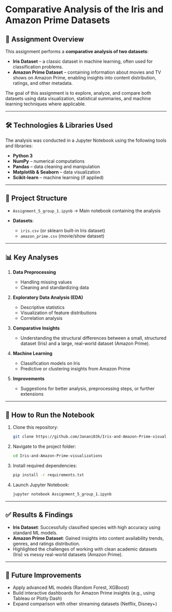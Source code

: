 # Comparative Analysis of the Iris and Amazon Prime Datasets

## 📌 Assignment Overview

This assignment performs a **comparative analysis of two datasets**:

* **Iris Dataset** – a classic dataset in machine learning, often used for classification problems.
* **Amazon Prime Dataset** – containing information about movies and TV shows on Amazon Prime, enabling insights into content distribution, ratings, and other metadata.

The goal of this assignment is to explore, analyze, and compare both datasets using data visualization, statistical summaries, and machine learning techniques where applicable.

---

## 🛠️ Technologies & Libraries Used

The analysis was conducted in a Jupyter Notebook using the following tools and libraries:

* **Python 3**
* **NumPy** – numerical computations
* **Pandas** – data cleaning and manipulation
* **Matplotlib & Seaborn** – data visualization
* **Scikit-learn** – machine learning (if applied)

---

## 📂 Project Structure

* `Assignment_5_group_1.ipynb` → Main notebook containing the analysis
* **Datasets**:

  * `iris.csv` (or sklearn built-in Iris dataset)
  * `amazon_prime.csv` (movie/show dataset)

---

## 📊 Key Analyses

1. **Data Preprocessing**

   * Handling missing values
   * Cleaning and standardizing data

2. **Exploratory Data Analysis (EDA)**

   * Descriptive statistics
   * Visualization of feature distributions
   * Correlation analysis

3. **Comparative Insights**

   * Understanding the structural differences between a small, structured dataset (Iris) and a large, real-world dataset (Amazon Prime).

4. **Machine Learning**

   * Classification models on Iris
   * Predictive or clustering insights from Amazon Prime

5. **Improvements**

   * Suggestions for better analysis, preprocessing steps, or further extensions

---

## 🚀 How to Run the Notebook

1. Clone this repository:

   ```bash
   git clone https://github.com/Janani03k/Iris-and-Amazon-Prime-visualizations.git
   ```
2. Navigate to the project folder:

   ```bash
   cd Iris-and-Amazon-Prime-visualizations
   ```
3. Install required dependencies:

   ```bash
   pip install -r requirements.txt
   ```
4. Launch Jupyter Notebook:

   ```bash
   jupyter notebook Assignment_5_group_1.ipynb
   ```

---

## ✅ Results & Findings

* **Iris Dataset**: Successfully classified species with high accuracy using standard ML models.
* **Amazon Prime Dataset**: Gained insights into content availability trends, genres, and ratings distribution.
* Highlighted the challenges of working with clean academic datasets (Iris) vs messy real-world datasets (Amazon Prime).

---

## 📌 Future Improvements

* Apply advanced ML models (Random Forest, XGBoost)
* Build interactive dashboards for Amazon Prime insights (e.g., using Tableau or Plotly Dash)
* Expand comparison with other streaming datasets (Netflix, Disney+)
